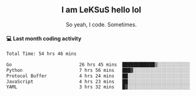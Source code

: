 <h2 align="center">I am LeKSuS hello lol</h2>
<p align="center">So yeah, I code. Sometimes.</p>

#### :computer: Last month coding activity
<!--START_SECTION:waka-->

```txt
Total Time: 54 hrs 46 mins

Go                         26 hrs 45 mins  ████████████▒░░░░░░░░░░░░   48.68 %
Python                     7 hrs 56 mins   ███▓░░░░░░░░░░░░░░░░░░░░░   14.46 %
Protocol Buffer            4 hrs 24 mins   ██░░░░░░░░░░░░░░░░░░░░░░░   08.01 %
JavaScript                 4 hrs 23 mins   ██░░░░░░░░░░░░░░░░░░░░░░░   07.99 %
YAML                       3 hrs 32 mins   █▓░░░░░░░░░░░░░░░░░░░░░░░   06.43 %
```

<!--END_SECTION:waka-->

